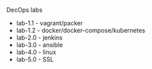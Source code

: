 DecOps labs
- lab-1.1 - vagrant/packer
- lab-1.2 - docker/docker-compose/kubernetes
- lab-2.0 - jenkins
- lab-3.0 - ansible
- lab-4.0 - linux
- lab-5.0 - SSL
    
    
    
    
     
     
     
      
      
